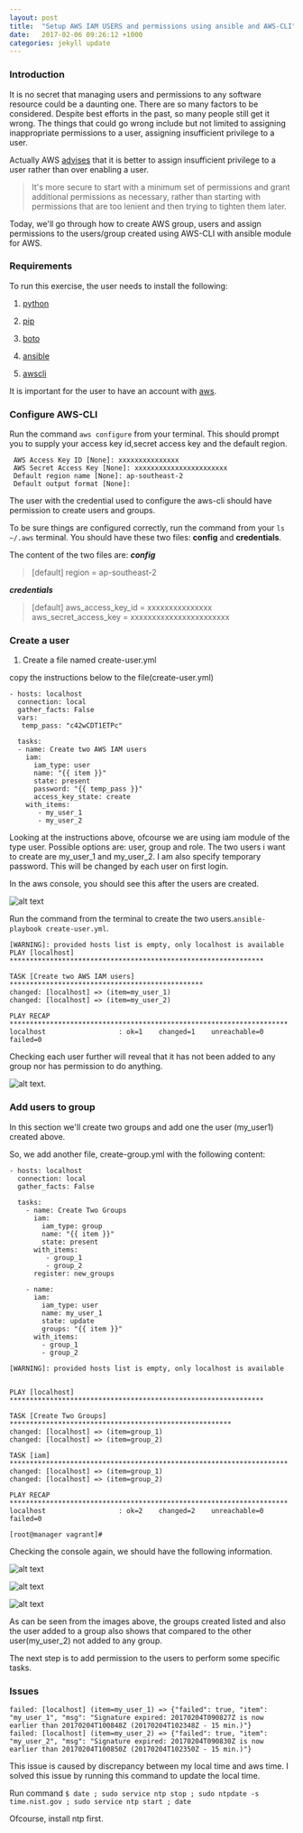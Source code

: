 ```yaml
---
layout: post
title:  "Setup AWS IAM USERS and permissions using ansible and AWS-CLI"
date:   2017-02-06 09:26:12 +1000
categories: jekyll update
---
```


### Introduction

It is no secret that managing users and permissions to any software resource could be a daunting one. There are so many factors to be considered. Despite best efforts in the past, so many people still get it wrong. The things that could go wrong include but not limited to assigning inappropriate permissions to a user, assigning insufficient privilege to a user.

Actually AWS [advises](http://docs.aws.amazon.com/IAM/latest/UserGuide/best-practices.html#grant-least-privilege) that it is better to assign insufficient privilege to a user rather than over enabling a user.
>It's more secure to start with a minimum set of permissions and grant additional permissions as necessary, rather than starting with permissions that are too lenient and then trying to tighten them later.

Today, we'll go through how to create AWS group, users and assign permissions to the users/group created using AWS-CLI with ansible module for AWS.

### Requirements

To run this exercise, the user needs to install the following:

1. [python](https://www.python.org/)

2. [pip](https://pypi.python.org/pypi/pip)

3. [boto](https://pypi.python.org/pypi/boto/)

4. [ansible](https://www.ansible.com/)

5. [awscli](http://docs.aws.amazon.com/cli/latest/userguide/installing.html)

It is important for the user to have an account with [aws](https://aws.amazon.com).

### Configure AWS-CLI

Run the command ```aws configure``` from your terminal. This should prompt you to supply your access key id,secret access key and the default region.


```
 AWS Access Key ID [None]: xxxxxxxxxxxxxxx
 AWS Secret Access Key [None]: xxxxxxxxxxxxxxxxxxxxxxx
 Default region name [None]: ap-southeast-2
 Default output format [None]:
```

The user with the credential used to configure the aws-cli should have permission to create users and groups.

To be sure things are configured correctly, run the command from your ```ls ~/.aws``` terminal. You should have these two files: **config** and **credentials**.

The content of the two files are:
**_config_**
>[default]
region = ap-southeast-2

**_credentials_**
>[default]
aws_access_key_id = xxxxxxxxxxxxxxx
aws_secret_access_key = xxxxxxxxxxxxxxxxxxxxxxx

### Create a user

1. Create a file named create-user.yml

copy the instructions below to the file(create-user.yml)

```
- hosts: localhost
  connection: local
  gather_facts: False
  vars:
   temp_pass: "c42wCDT1ETPc"

  tasks:
  - name: Create two AWS IAM users
    iam:
      iam_type: user
      name: "{{ item }}"
      state: present
      password: "{{ temp_pass }}"
      access_key_state: create
    with_items:
       - my_user_1
       - my_user_2
```

Looking at the instructions above, ofcourse we are using iam module of the type user. Possible options are: user, group and role. The two users i want to create are my_user_1 and my_user_2. I am also specify temporary password. This will be changed by each user on first login.

In the aws console, you should see this after the users are created.

![alt text](https://teejay005.github.io/jekyll-tecch-blog/assets/images/04022017/aws-user-created.png "aws user created")

Run the command from the terminal to create the two users.```ansible-playbook create-user.yml```.


```
[WARNING]: provided hosts list is empty, only localhost is available
PLAY [localhost] ***************************************************************

TASK [Create two AWS IAM users] ************************************************
changed: [localhost] => (item=my_user_1)
changed: [localhost] => (item=my_user_2)

PLAY RECAP *********************************************************************
localhost                  : ok=1    changed=1    unreachable=0    failed=0
```

Checking each user further will reveal that it has not been added to any group nor has permission to do anything.

![alt text](https://teejay005.github.io/jekyll-tecch-blog/assets/images/04022017/user_1_page.png "aws user created").


### Add users to group

In this section we'll create two groups and add one the user (my_user1) created above.

So, we add another file, create-group.yml with the following content:


```
- hosts: localhost
  connection: local
  gather_facts: False

  tasks:
    - name: Create Two Groups
      iam:
        iam_type: group
        name: "{{ item }}"
        state: present
      with_items:
         - group_1
         - group_2
      register: new_groups

    - name:
      iam:
        iam_type: user
        name: my_user_1
        state: update
        groups: "{{ item }}"
      with_items:
        - group_1
        - group_2
```


```
[WARNING]: provided hosts list is empty, only localhost is available


PLAY [localhost] ***************************************************************

TASK [Create Two Groups] *******************************************************
changed: [localhost] => (item=group_1)
changed: [localhost] => (item=group_2)

TASK [iam] *********************************************************************
changed: [localhost] => (item=group_1)
changed: [localhost] => (item=group_2)

PLAY RECAP *********************************************************************
localhost                  : ok=2    changed=2    unreachable=0    failed=0

[root@manager vagrant]#
```

Checking the console again, we should have the following information.

![alt text](https://teejay005.github.io/jekyll-tecch-blog/assets/images/04022017/groups_page.png "aws user created")

![alt text](https://teejay005.github.io/jekyll-tecch-blog/assets/images/04022017/user_1_group.png "aws user created")

![alt text](https://teejay005.github.io/jekyll-tecch-blog/assets/images/04022017/user_2_group.png "aws user created")

As can be seen from the images above, the groups created listed and also the user added to a group also shows that compared to the other user(my_user_2) not added to any group.

The next step is to add permission to the users to perform some specific tasks.

### Issues

```
failed: [localhost] (item=my_user_1) => {"failed": true, "item": "my_user_1", "msg": "Signature expired: 20170204T090827Z is now earlier than 20170204T100848Z (20170204T102348Z - 15 min.)"}
failed: [localhost] (item=my_user_2) => {"failed": true, "item": "my_user_2", "msg": "Signature expired: 20170204T090830Z is now earlier than 20170204T100850Z (20170204T102350Z - 15 min.)"}
```

This issue is caused by discrepancy between my local time and aws time. I solved this issue by running this command to update the local time.

Run command ```$ date ; sudo service ntp stop ; sudo ntpdate -s time.nist.gov ; sudo service ntp start ; date```


Ofcourse, install ntp first.
